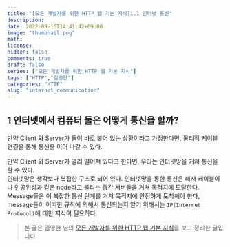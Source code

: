```yaml
---
title: "[모든 개발자를 위한 HTTP 웹 기본 지식]1.1 인터넷 통신"
description: 
date: 2022-08-16T14:41:42+09:00
image: "thumbnail.png" 
math: 
license: 
hidden: false
comments: true
draft: false
series: ["모든 개발자를 위한 HTTP 웹 기본 지식"]
tags: ["HTTP","김영한"]
categories: "HTTP"
slug: "internet_communication"
---
```


## 1 인터넷에서 컴퓨터 둘은 어떻게 통신을 할까?

만약 Client 와 Server가 둘이 바로 붙어 있는 상황이라고 가정한다면, 물리적 케이블 연결을 통해 통신을 이어 나갈 수 있다.

만약 Client 와 Server가 멀리 떨어져 있다고 한다면, 우리는 인터넷망을 거쳐 통신을 할 수 있다.  
인터넷망은 생각보다 복잡한 구조로 되어 있다. 인터넷망을 통한 통신은 해저 케이블이나 인공위성과 같은 node라고 불리는 중간 서버들을 거쳐 목적지에 도달한다.  
Message들은 이 복잡한 통신 단계를 거쳐 목적지에 안전하게 도착해야 한다, message들이 어떠한 규칙에 의해서 통신되는지 알기 위해서는 `IP(Internet Protocol)`에 대한 지식이 필요하다.  


> 본 글은 김영한 님의 [모든 개발자를 위한 HTTP 웹 기본 지식](https://www.inflearn.com/course/http-%EC%9B%B9-%EB%84%A4%ED%8A%B8%EC%9B%8C%ED%81%AC/dashboard)을 보고 정리한 글입니다.
